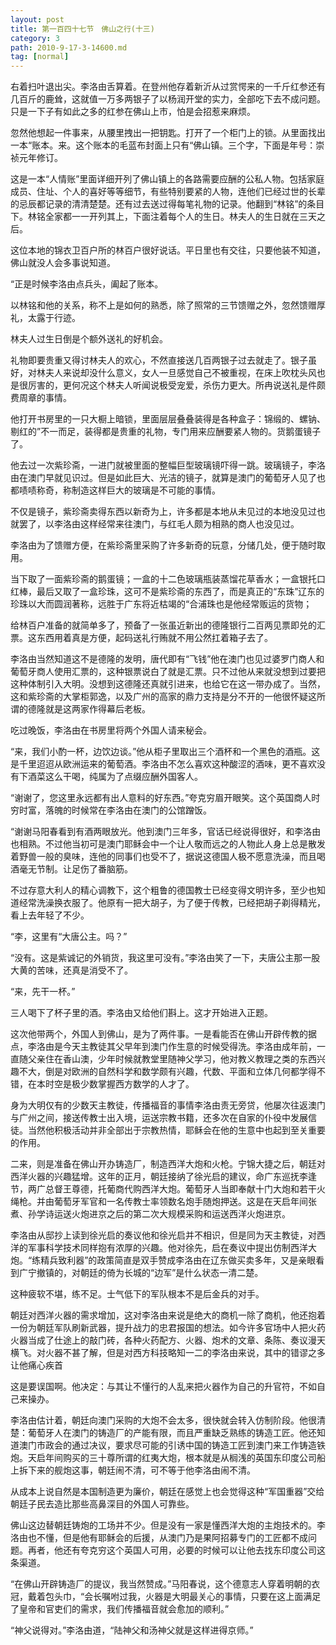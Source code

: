 ```yaml
---
layout: post
title: 第一百四十七节　佛山之行(十三)
category: 3
path: 2010-9-17-3-14600.md
tag: [normal]
---
```


右着扫叶退出尖。李洛由舌算着。在登州他存着新沂从过赏愕来的一千斤红参还有几百斤的鹿耸，这就值一万多两银子了以杨润开堂的实力，全部吃下去不成问题。只是一下子有如此之多的红参在佛山上市，怕是会招惹来麻烦。

忽然他想起一件事来，从腰里拽出一把钥匙。打开了一个柜门上的锁。从里面找出一本“账本。来。这个账本的毛蓝布封面上只有“佛山镇。三个字，下面是年号：崇祯元年修订。

这是一本“人情账”里面详细开列了佛山镇上的各路需要应酬的公私人物。包括家庭成员、住址、个人的喜好等等细节，有些特别要紧的人物，连他们已经过世的长辈的忌辰都记录的清清楚楚。还有过去送过得每笔礼物的记录。他翻到“林铭”的条目下。林铭全家都一一开列其上，下面注着每个人的生日。林夫人的生日就在三天之后。

这位本地的锦衣卫百户所的林百户很好说话。平日里也有交往，只要他装不知道，佛山就没人会多事说知道。

“正是时候李洛由点兵头，阖起了账本。

以林铭和他的关系，称不上是如何的熟悉，除了照常的三节馈赠之外，忽然馈赠厚礼，太露于行迹。

林夫人过生日倒是个额外送礼的好机会。

礼物即要贵重又得讨林夫人的欢心，不然直接送几百两银子过去就走了。银子虽好，对林夫人来说却没什么意义，女人一旦感觉自己不被重视，在床上吹枕头风也是很厉害的，更何况这个林夫人听闻说极受宠爱，杀伤力更大。所冉说送礼是件颇费周章的事情。

他打开书房里的一只大橱上暗锁，里面层层叠叠装得是各种盒子：锦缎的、螺钠、剔红的”不一而足，装得都是贵重的礼物，专门用来应酬要紧人物的。货鹅蛋镜子了。

他去过一次紫珍斋，一进门就被里面的整幅巨型玻璃镜吓得一跳。玻璃镜子，李洛由在澳门早就见识过。但是如此巨大、光洁的镜子，就算是澳门的葡萄牙人见了也都啧啧称奇，称制造这样巨大的玻璃是不可能的事情。

不仅是镜子，紫珍斋卖得东西以新奇为上，许多都是本地从未见过的本地没见过也就罢了，以李洛由这样经常来往澳门，与红毛人颇为相熟的商人也没见过。

李洛由为了馈赠方便，在紫珍斋里采购了许多新奇的玩意，分储几处，便于随时取用。

当下取了一面紫珍斋的鹅蛋镜；一盒的十二色玻璃瓶装蒸馏花草香水；一盒银托口红棒，最后又取了一盒珍珠，这可不是紫珍斋的东西了，而是真正的“东珠”辽东的珍珠以大而圆润著称，远胜于广东将近枯竭的“合浦珠也是他经常贩运的货物；

给林百户准备的就简单多了，预备了一张虽近新出的德隆银行二百两见票即兑的汇票。这东西用着真是方便，起码送礼行贿就不用公然扛着箱子去了。

李洛由当然知道这不是德隆的发明，唐代即有“飞钱”他在澳门也见过婆罗门商人和葡萄牙商人使用汇票的，这种银票说白了就是汇票。只不过他从来就没想到过要把这种体制引入大明。没想到这德隆还真就引进来，也给它在这一带办成了。当然，这和紫珍斋的大掌柜郭逸，以及广州的高家的鼎力支持是分不开的一他很怀疑这所谓的德隆就是这两家作得幕后老板。

吃过晚饭，李洛由在书房里将两个外国人请来秘会。

“来，我们小酌一杯，边饮边谈。”他从柜子里取出三个酒杯和一个黑色的酒瓶。这是千里迢迢从欧洲运来的葡萄酒。李洛由不怎么喜欢这种酸涩的酒味，更不喜欢没有下酒菜这么干喝，纯属为了点缀应酬外国客人。

“谢谢了，您这里永远都有出人意料的好东西。”夸克穷眉开眼笑。这个英国商人时穷时富，落魄的时候常在李洛由在澳门的公馆蹭饭。

“谢谢马阳春看到有酒两眼放光。他到澳门三年多，官话已经说得很好，和李洛由也相熟。不过他当初可是澳门耶稣会中一个让人敬而远之的人物此人身上总是散发着野兽一般的臭味，连他的同事们也受不了，据说这德国人极不愿意洗澡，而且喝酒毫无节制。让足伤了番脑筋。

不过存意大利人的精心调教下，这个粗鲁的德国教士已经变得文明许多，至少也知道经常洗澡换衣服了。他原有一把大胡子，为了便于传教，已经把胡子剃得精光，看上去年轻了不少。

“李，这里有“大唐公主。吗？”

“没有。这是紫诚记的外销货，我这里可没有。”李洛由笑了一下，夫唐公主那一股大黄的苦味，还真是消受不了。

“来，先干一杯。”

三人喝下了杯子里的酒。李洛由又给他们斟上。这才开始进入正题。

这次他带两个，外国人到佛山，是为了两件事。一是看能否在佛山开辟传教的据点，李洛由是今天主教徒其父早年到澳门作生意的时候受得洗。李洛由成年前，一直随父亲住在香山澳，少年时候就教堂里随神父学习，他对教义教理之类的东西兴趣不大，倒是对欧洲的自然科学和数学颇有兴趣，代数、平面和立体几何都学得不错，在本时空是极少数掌握西方数学的人才了。

身为大明仅有的少数天主教徒，传播福音的事情李洛由责无旁贷，他屡次往返澳门与广州之间，接送传教士出入境，运送宗教书籍，还多次在自家的仆役中发展信徒。当然他积极活动并非全部出于宗教热情，耶稣会在他的生意中也起到至关重要的作用。

二来，则是准备在佛山开办铸造厂，制造西洋大炮和火枪。宁锦大捷之后，朝廷对西洋火器的兴趣猛增。这年的正月，朝廷接纳了徐光启的建议，命广东巡抚李逢节，两广总督王尊德，托葡商代购西洋大炮。葡萄牙人当即奉献十门大炮和若干火绳枪。并由葡萄牙军官和一名传教士率领数名炮手随炮押送。这是在天启年间张煮、孙学诗运送火炮进京之后的第二次大规模采购和运送西洋火炮进京。

李洛由从邸抄上读到徐光启的奏议他和徐光启并不相识，但是同为天主教徒，对西洋的军事科学技术同样抱有浓厚的兴趣。他对徐先，启在奏议中提出仿制西洋大炮。“练精兵致利器”的政策简直是双手赞成李洛由在辽东做买卖多年，又是亲眼看到广宁撤镇的，对朝廷的倚为长城的“边军”是什么状态一清二楚。

这种疲软不堪，练不足。士气低下的军队根本不是后金兵的对手。

朝廷对西洋火器的需求增加，这对李洛由来说是绝大的商机一除了商机，他还抱着一份为朝廷军队刷新武器，提升战力的忠君报国的想法。如今许多官场中人把火药火器当成了仕途上的敲门砖，各种火药配方、火器、炮术的文章、条陈、奏议漫天横飞。对火器不甚了解，但是对西方科技略知一二的李洛由来说，其中的错谬之多让他痛心疾首

这是要误国啊。他决定：与其让不懂行的人乱来把火器作为自己的升官符，不如自己来操办。

李洛由估计着，朝廷向澳门采购的大炮不会太多，很快就会转入仿制阶段。他很清楚：葡萄牙人在澳门的铸造厂的产能有限，而且严重缺乏熟练的铸造工匠。他还知道澳门市政会的通过决议，要求尽可能的引诱中国的铸造工匠到澳门来工作铸造铁炮。天启年间购买的三十尊所谓的红夷大炮，根本就是从榈浅的英国东印度公司船上拆下来的舰炮这事，朝廷闹不清，可不等于他李洛由闹不清。

从成本上说自然是本国制造更为廉价，朝廷在感觉上也会觉得这种“军国重器”交给朝廷子民去造比那些高鼻深目的外国人可靠些。

佛山这边替朝廷铸炮的工场并不少。但是没有一家是懂西洋大炮的主炮技术的。李洛由也不懂，但是他有耶稣会的后援，从澳门乃是果阿招募专门的工匠都不成问题。再者，他还有夸克穷这个英国人可用，必要的时候可以让他去找东印度公司这条渠道。

“在佛山开辟铸造厂的提议，我当然赞成。”马阳春说，这个德意志人穿着明朝的衣冠，戴着包头巾，“会长嘱咐过我，火器是大明最关心的事情，只要在这上面满足了皇帝和官吏们的需求，我们传播福音就会愈加的顺利。”

“神父说得对。”李洛由道，“陆神父和汤神父就是这样进得京师。”